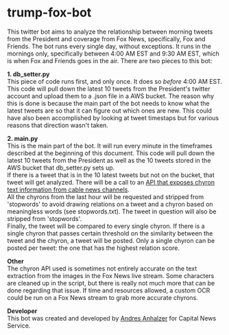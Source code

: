 # trump-fox-bot

This twitter bot aims to analyze the relationship between morning tweets from the President and coverage from Fox News, specifically, Fox and Friends. The bot runs every single day, without exceptions. It runs in the mornings only, specifically between 4:00 AM EST and 9:30 AM EST, which is when Fox and Friends goes in the air. There are two pieces to this bot:

 **1. db_setter.py**  
 This piece of code runs first, and only once. It does so *before* 4:00 AM EST. This code will pull down the latest 10 tweets from the President's twitter account and upload them to a .json file in a AWS bucket. The reason why this is done is because the main part of the bot needs to know what the latest tweets are so that it can figure out which ones are new. This could have also been accomplished by looking at tweet timestaps but for various reasons that direction wasn't taken.

**2. main.py**  
This is the main part of the bot. It will run every minute in the timeframes described at the beginning of this document. This code will pull down the latest 10 tweets from the President as well as the 10 tweets stored in the AWS bucket that db_setter.py sets up.  
If there is a tweet that is in the 10 latest tweets but not on the bucket, that tweet will get analyzed. There will be a call to an [API that exposes chyron text information from cable news channels](https://archive.org/services/third-eye.php).  
All the chyrons from the last hour will be requested and stripped from 'stopwords' to avoid drawing relations on a tweet and a chyron based on meaningless words (see stopwords.txt). The tweet in question will also be stripped from 'stopwords'.  
Finally, the tweet will be compared to every single chyron. If there is a single chyron that passes certain threshold on the similarity between the tweet and the chyron, a tweet will be posted. Only a single chyron can be posted per tweet: the one that has the highest relation score.  

**Other**  
The chyron API used is sometimes not entirely accurate on the text extraction from the images in the Fox News live stream. Some characters are cleaned up in the script, but there is really not much more that can be done regarding that issue. If time and resources allowed, a custom OCR could be run on a Fox News stream to grab more accurate chyrons.

**Developer**  
This bot was created and developed by [Andres Anhalzer](https://www.linkedin.com/in/andr%C3%A9s-anhalzer-80b526137/) for Capital News Service. 
